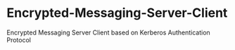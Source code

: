 # Encrypted-Messaging-Server-Client
Encrypted Messaging Server Client based on Kerberos Authentication Protocol
